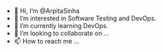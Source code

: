 - 👋 Hi, I’m @ArpitaSinha
- 👀 I’m interested in Software Testing and DevOps.
- 🌱 I’m currently learning DevOps.
- 💞️ I’m looking to collaborate on ...
- 📫 How to reach me ...

<!---
ArpitaSinhaDeveloper/ArpitaSinhaDeveloper is a ✨ special ✨ repository because its `README.md` (this file) appears on your GitHub profile.
You can click the Preview link to take a look at your changes.
--->
